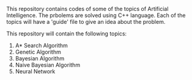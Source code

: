 This repository contains codes of some of the topics of Artificial Intelligence.
The prbolems are solved using C++ language.
Each of the topics will have a 'guide' file to give an idea about the problem.

This repository will contain the following topics:

1. A* Search Algorithm
2. Genetic Algorithm
3. Bayesian Algorithm
4. Naive Bayesian Algorithm
5. Neural Network 

